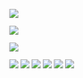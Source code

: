 ![](https://64.media.tumblr.com/a285dd315b2bf51ad6794fc4c0db848e/914a6aaac7e53504-cc/s1280x1920/4fb9c3838bf162d83f12bfc0d362cebba0a1b949.pnj)

![](https://media1.tenor.com/m/Daq7rnsnIMgAAAAC/watashi-wa-ame-i-am-rain.gif)

![](https://64.media.tumblr.com/0889bb90504d7391d5d1ee1ffa81437d/914a6aaac7e53504-12/s1280x1920/fb7515e441ba39843a34c342faf3fea507691324.pnj)

![](https://64.media.tumblr.com/fa07998217787e1042ffec1443ba51b1/ec62663de96c7c03-a3/s100x200/e9ca557a96d7c5d4b9184f9691f4501db4ee679e.pnj) ![](https://64.media.tumblr.com/daee87bd5b13b5b88bf495cff0617c0d/ec62663de96c7c03-fe/s100x200/8faf7a09c3939304ddf4a11dffc2c6139373e954.pnj) ![](https://64.media.tumblr.com/53722913c6824351b3fa140321f608c4/ec62663de96c7c03-be/s100x200/b9673504b27cf3d200eed2f32367973087c2ba63.pnj) ![](https://64.media.tumblr.com/ecef7879fe092ae88e7f93b0aa47fb21/ec62663de96c7c03-f5/s100x200/6c1e2158dd3c86ef663a27f1f4d5fd7a40d8bd21.pnj) ![](https://64.media.tumblr.com/6df819027bd94e7f0d687fa2eaa60126/ec62663de96c7c03-cc/s100x200/9aa02f9e0e55b3ec79c5d0975c654487385063ed.pnj) ![](https://64.media.tumblr.com/4ebb864e6567b550ceb62d6b26a34eec/ec62663de96c7c03-78/s100x200/481cefb982b19e0aff472a99248a79d7162cef68.pnj)

